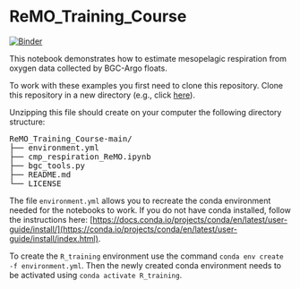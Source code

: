 # ReMO_Training_Course
[![Binder](https://mybinder.org/badge_logo.svg)](https://mybinder.org/v2/gh/grgdll/ReMO_Training_Course/main?labpath=cmp_respiration_ReMO.ipynb)

This notebook demonstrates how to estimate mesopelagic respiration from oxygen data collected by BGC-Argo floats.

To work with these examples you first need to clone this repository. Clone this repository in a new directory (e.g., click [here](https://github.com/grgdll/OLTraj_examples/archive/refs/heads/main.zip)).

Unzipping this file should create on your computer the following directory structure:
<pre>
ReMO_Training_Course-main/
├── environment.yml
├── cmp_respiration_ReMO.ipynb
├── bgc_tools.py
├── README.md
└── LICENSE
</pre>

The file `environment.yml` allows you to recreate the conda environment needed for the notebooks to work. If you do not have conda installed, follow the instructions here: [https://docs.conda.io/projects/conda/en/latest/user-guide/install/](https://conda.io/projects/conda/en/latest/user-guide/install/index.html).

To create the `R_training` environment use the command `conda env create -f environment.yml`. Then the newly created conda environment needs to be activated using `conda activate R_training`.

